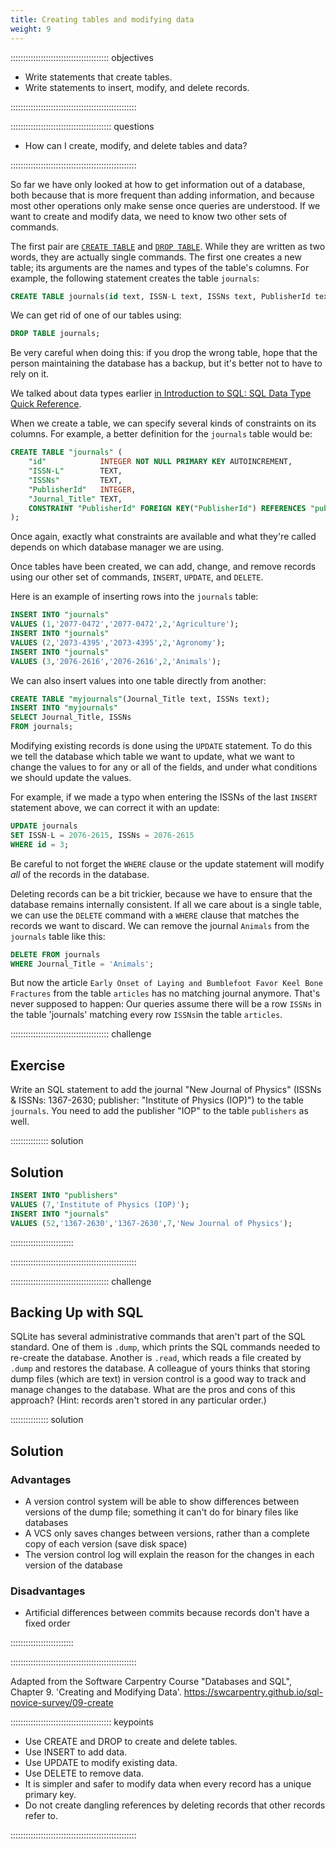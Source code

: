 ```yaml
---
title: Creating tables and modifying data
weight: 9
---
```


::::::::::::::::::::::::::::::::::::::: objectives

- Write statements that create tables.
- Write statements to insert, modify, and delete records.

::::::::::::::::::::::::::::::::::::::::::::::::::

:::::::::::::::::::::::::::::::::::::::: questions

- How can I create, modify, and delete tables and data?

::::::::::::::::::::::::::::::::::::::::::::::::::

So far we have only looked at how to get information out of a database,
both because that is more frequent than adding information,
and because most other operations only make sense
once queries are understood.
If we want to create and modify data,
we need to know two other sets of commands.

The first pair are [`CREATE TABLE`][create-table] and [`DROP TABLE`][drop-table].
While they are written as two words,
they are actually single commands.
The first one creates a new table;
its arguments are the names and types of the table's columns.
For example,
the following statement creates the table `journals`:

```sql
CREATE TABLE journals(id text, ISSN-L text, ISSNs text, PublisherId text, Journal_Title text);
```

We can get rid of one of our tables using:

```sql
DROP TABLE journals;
```

Be very careful when doing this:
if you drop the wrong table, hope that the person maintaining the database has a backup,
but it's better not to have to rely on it.

We talked about data types earlier [in Introduction to SQL: SQL Data Type Quick Reference](01-introduction.md#sql-data-type-quick-reference).

When we create a table,
we can specify several kinds of constraints on its columns.
For example, a better definition for the `journals` table would be:

```sql
CREATE TABLE "journals" (
	"id"            INTEGER NOT NULL PRIMARY KEY AUTOINCREMENT,
	"ISSN-L"        TEXT,
	"ISSNs"	        TEXT,
	"PublisherId"   INTEGER,
	"Journal_Title"	TEXT,
	CONSTRAINT "PublisherId" FOREIGN KEY("PublisherId") REFERENCES "publishers"("id") 
);
```

Once again,
exactly what constraints are available
and what they're called
depends on which database manager we are using.

Once tables have been created,
we can add, change, and remove records using our other set of commands,
`INSERT`, `UPDATE`, and `DELETE`.

Here is an example of inserting rows into the `journals` table:

```sql
INSERT INTO "journals"
VALUES (1,'2077-0472','2077-0472',2,'Agriculture');
INSERT INTO "journals"
VALUES (2,'2073-4395','2073-4395',2,'Agronomy');
INSERT INTO "journals"
VALUES (3,'2076-2616','2076-2616',2,'Animals');
```

We can also insert values into one table directly from another:

```sql
CREATE TABLE "myjournals"(Journal_Title text, ISSNs text);
INSERT INTO "myjournals" 
SELECT Journal_Title, ISSNs 
FROM journals;

```

Modifying existing records is done using the `UPDATE` statement.
To do this we tell the database which table we want to update,
what we want to change the values to for any or all of the fields,
and under what conditions we should update the values.

For example, if we made a typo when entering the ISSNs
of the last `INSERT` statement above, we can correct it with an update:

```sql
UPDATE journals
SET ISSN-L = 2076-2615, ISSNs = 2076-2615
WHERE id = 3;
```

Be careful to not forget the `WHERE` clause or the update statement will
modify *all* of the records in the database.

Deleting records can be a bit trickier,
because we have to ensure that the database remains internally consistent.
If all we care about is a single table,
we can use the `DELETE` command with a `WHERE` clause
that matches the records we want to discard.
We can remove the journal `Animals` from the `journals` table like this:

```sql
DELETE FROM journals
WHERE Journal_Title = 'Animals';
```

But now the article `Early Onset of Laying and Bumblefoot Favor Keel Bone Fractures` from the table `articles`
has no matching journal anymore.
That's never supposed to happen:
Our queries assume there will be a row `ISSNs` in the table 'journals'
matching every row `ISSNs`in the table `articles`.

:::::::::::::::::::::::::::::::::::::::  challenge

## Exercise

Write an SQL statement to add the journal "New Journal of Physics" (ISSNs \& ISSNs: 1367-2630; publisher: "Institute of Physics (IOP)") to the table
`journals`. You need to add the publisher "IOP" to the table `publishers` as well.

:::::::::::::::  solution

## Solution

```sql
INSERT INTO "publishers"
VALUES (7,'Institute of Physics (IOP)');
INSERT INTO "journals"
VALUES (52,'1367-2630','1367-2630',7,'New Journal of Physics');
```

:::::::::::::::::::::::::

::::::::::::::::::::::::::::::::::::::::::::::::::

:::::::::::::::::::::::::::::::::::::::  challenge

## Backing Up with SQL

SQLite has several administrative commands that aren't part of the
SQL standard.  One of them is `.dump`, which prints the SQL commands
needed to re-create the database.  Another is `.read`, which reads a
file created by `.dump` and restores the database.  A colleague of
yours thinks that storing dump files (which are text) in version
control is a good way to track and manage changes to the database.
What are the pros and cons of this approach?  (Hint: records aren't
stored in any particular order.)

:::::::::::::::  solution

## Solution

### Advantages

- A version control system will be able to show differences between versions
  of the dump file; something it can't do for binary files like databases
- A VCS only saves changes between versions, rather than a complete copy of
  each version (save disk space)
- The version control log will explain the reason for the changes in each version
  of the database

### Disadvantages

- Artificial differences between commits because records don't have a fixed order

:::::::::::::::::::::::::

::::::::::::::::::::::::::::::::::::::::::::::::::

Adapted from the Software Carpentry Course "Databases and SQL", Chapter 9. 'Creating and Modifying Data'.
<https://swcarpentry.github.io/sql-novice-survey/09-create>

:::::::::::::::::::::::::::::::::::::::: keypoints

- Use CREATE and DROP to create and delete tables.
- Use INSERT to add data.
- Use UPDATE to modify existing data.
- Use DELETE to remove data.
- It is simpler and safer to modify data when every record has a unique primary key.
- Do not create dangling references by deleting records that other records refer to.

::::::::::::::::::::::::::::::::::::::::::::::::::

[create-table]: https://www.sqlite.org/lang_createtable.html
[drop-table]: https://www.sqlite.org/lang_droptable.html



